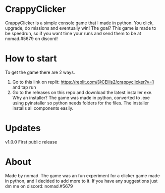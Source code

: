 # CrappyClicker
CrappyClicker is a simple console game that I made in python.
You click, upgrade, do missions and eventually win!
The goal?
This game is made to be speedrun, so if you want time your
runs and send them to be at nomad.#5679 on discord!
# How to start
To get the game there are 2 ways.
1. Go to this link on replit: https://replit.com/@CEllis2/crappyclicker?v=1 and tap run
2. Go to the releases on this repo and download the latest
installer exe.
Why an installer?
The game was made in python, converted to .exe using pyinstaller
so python needs folders for the files. The installer installs all
components easily.
# Updates
v1.0.0
First public release
# About
Made by nomad.
The game was an fun experiment for a clicker
game made in python, and I decided to add more to it.
If you have any suggestions just dm me on discord: nomad.#5679
